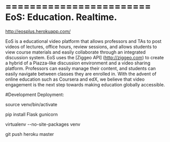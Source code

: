 ========================
EoS: Education. Realtime.
=========================
http://eosplus.herokuapp.com/

EoS is a educational video platform that allows professors and TAs to post videos of lectures, office hours, review sessions, and allows students to view course materials and easily collaborate through an integrated discussion system. EoS uses the [Ziggeo API] (http://ziggeo.com) to create a hybrid of a Piazza-like discussion environment and a video sharing platform.  Professors can easily manage their content, and students can easily navigate between classes they are enrolled in. With the advent of online education such as Coursera and edX, we believe that video engagement is the next step towards making education globally accessible.

#Development
Deployment: 

source venv/bin/activate

pip install Flask gunicorn

virtualenv --no-site-packages venv

git push heroku master


